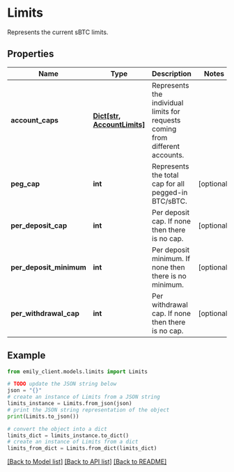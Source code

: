 # Limits

Represents the current sBTC limits.

## Properties

Name | Type | Description | Notes
------------ | ------------- | ------------- | -------------
**account_caps** | [**Dict[str, AccountLimits]**](AccountLimits.md) | Represents the individual limits for requests coming from different accounts. | 
**peg_cap** | **int** | Represents the total cap for all pegged-in BTC/sBTC. | [optional] 
**per_deposit_cap** | **int** | Per deposit cap. If none then there is no cap. | [optional] 
**per_deposit_minimum** | **int** | Per deposit minimum. If none then there is no minimum. | [optional] 
**per_withdrawal_cap** | **int** | Per withdrawal cap. If none then there is no cap. | [optional] 

## Example

```python
from emily_client.models.limits import Limits

# TODO update the JSON string below
json = "{}"
# create an instance of Limits from a JSON string
limits_instance = Limits.from_json(json)
# print the JSON string representation of the object
print(Limits.to_json())

# convert the object into a dict
limits_dict = limits_instance.to_dict()
# create an instance of Limits from a dict
limits_from_dict = Limits.from_dict(limits_dict)
```
[[Back to Model list]](../README.md#documentation-for-models) [[Back to API list]](../README.md#documentation-for-api-endpoints) [[Back to README]](../README.md)


